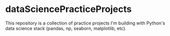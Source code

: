 # dataSciencePracticeProjects
This repository is a collection of practice projects I'm building with Python's
data science stack (pandas, np, seaborn, matplotlib, etc). 
